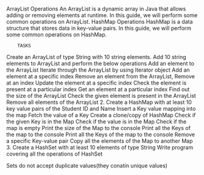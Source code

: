

 ArrayList Operations
An ArrayList is a dynamic array in Java that allows adding or removing elements at runtime. In this guide, we will perform some common operations on ArrayList.
   HashMap Operations
HashMap is a data structure that stores data in key-value pairs. In this guide, we will perform some common operations on HashMap.

        TASKS
  

 Create an ArrayList of type String with 10 string elements. Add 10 string elements to ArrayList and perform the below operations
Add an element to the ArrayList
Iterate through the ArrayList by using Iterator object
Add an element at a specific index
Remove an element from the ArrayList, Remove at an index Update the element at a specific index
Check the element is present at a particular index
Get an element at a particular index
Find out the size of the ArrayList
Check the given element is present in the ArrayList
Remove all elements of the ArrayList
2. Create a HashMap with at least 10 key value pairs of the Student ID and Name Insert a Key value mapping into the map
Fetch the value of a Key
Create a clone/copy of HashMap
Check if the given Key is in the Map
Check if the value is in the Map
Check if the map is empty
Print the size of the Map to the console Print all the Keys of the map to the console Print all the Keys of the map to the console Remove a specific Key-value pair
Copy all the elements of the Map to another Map
3. Create a HashSet with at least 10 elements of type String Write program covering all the operations of HashSet


Sets do not accept duplicate values(they conatin unique values)

